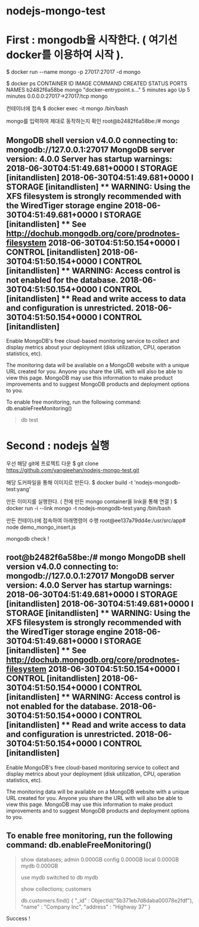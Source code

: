 # nodejs-mongo-test

# First : mongodb을 시작한다. ( 여기선 docker를 이용하여 시작 ). 
$ docker run --name mongo -p 27017:27017 -d mongo

$ docker ps
CONTAINER ID        IMAGE               COMMAND                  CREATED             STATUS              PORTS                      NAMES
b2482f6a58be        mongo               "docker-entrypoint.s…"   5 minutes ago       Up 5 minutes        0.0.0.0:27017->27017/tcp   mongo

컨테이너에 접속
$ docker exec -it mongo /bin/bash

mongo를 입력하여 제대로 동작하는지 확인
root@b2482f6a58be:/# mongo

MongoDB shell version v4.0.0
connecting to: mongodb://127.0.0.1:27017
MongoDB server version: 4.0.0
Server has startup warnings:
2018-06-30T04:51:49.681+0000 I STORAGE  [initandlisten]
2018-06-30T04:51:49.681+0000 I STORAGE  [initandlisten] ** WARNING: Using the XFS filesystem is strongly recommended with the WiredTiger storage engine
2018-06-30T04:51:49.681+0000 I STORAGE  [initandlisten] **          See http://dochub.mongodb.org/core/prodnotes-filesystem
2018-06-30T04:51:50.154+0000 I CONTROL  [initandlisten]
2018-06-30T04:51:50.154+0000 I CONTROL  [initandlisten] ** WARNING: Access control is not enabled for the database.
2018-06-30T04:51:50.154+0000 I CONTROL  [initandlisten] **          Read and write access to data and configuration is unrestricted.
2018-06-30T04:51:50.154+0000 I CONTROL  [initandlisten]
---
Enable MongoDB's free cloud-based monitoring service to collect and display
metrics about your deployment (disk utilization, CPU, operation statistics,
etc).

The monitoring data will be available on a MongoDB website with a unique
URL created for you. Anyone you share the URL with will also be able to
view this page. MongoDB may use this information to make product
improvements and to suggest MongoDB products and deployment options to you.

To enable free monitoring, run the following command:
db.enableFreeMonitoring()
>

>  db
test

# Second : nodejs 실행
우선 해당 git에 프로젝트 다운
$ git clone https://github.com/yangjeehan/nodejs-mongo-test.git

해당 도커파일을 통해 이미지르 만든다.
$ docker build -t 'nodejs-mongodb-test:yang’ 

만든 이미지를 실행한다. ( 전에 만든 mongo container을 link을 통해 연결 ) 
$ docker run -i --link mongo -t nodejs-mongodb-test:yang /bin/bash

만든 컨테이너에 접속하여 아래명령어 수행
root@ee137a79dd4e:/usr/src/app# node demo_mongo_insert.js

mongodb check !

root@b2482f6a58be:/# mongo
MongoDB shell version v4.0.0
connecting to: mongodb://127.0.0.1:27017
MongoDB server version: 4.0.0
Server has startup warnings:
2018-06-30T04:51:49.681+0000 I STORAGE  [initandlisten]
2018-06-30T04:51:49.681+0000 I STORAGE  [initandlisten] ** WARNING: Using the XFS filesystem is strongly recommended with the WiredTiger storage engine
2018-06-30T04:51:49.681+0000 I STORAGE  [initandlisten] **          See http://dochub.mongodb.org/core/prodnotes-filesystem
2018-06-30T04:51:50.154+0000 I CONTROL  [initandlisten]
2018-06-30T04:51:50.154+0000 I CONTROL  [initandlisten] ** WARNING: Access control is not enabled for the database.
2018-06-30T04:51:50.154+0000 I CONTROL  [initandlisten] **          Read and write access to data and configuration is unrestricted.
2018-06-30T04:51:50.154+0000 I CONTROL  [initandlisten]
---
Enable MongoDB's free cloud-based monitoring service to collect and display
metrics about your deployment (disk utilization, CPU, operation statistics,
etc).

The monitoring data will be available on a MongoDB website with a unique
URL created for you. Anyone you share the URL with will also be able to
view this page. MongoDB may use this information to make product
improvements and to suggest MongoDB products and deployment options to you.

To enable free monitoring, run the following command:
db.enableFreeMonitoring()
---

> show databases;
admin   0.000GB
config  0.000GB
local   0.000GB
mydb    0.000GB
>
> use mydb
switched to db mydb
>
> show collections;
customers
>
> db.customers.find()
{ "_id" : ObjectId("5b371eb7d8daba00078e2fdf"), "name" : "Company Inc", "address" : "Highway 37" }

Success ! 
